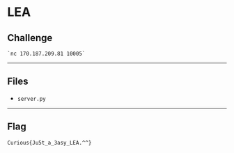 # LEA

## Challenge
```
`nc 170.187.209.81 10005`
```

---
## Files
- `server.py`

---
## Flag
```
Curious{Ju5t_a_3asy_LEA.^^}
```